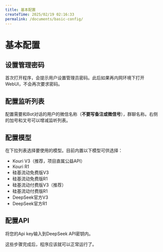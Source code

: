 ```yaml
---
title: 基本配置
createTime: 2025/02/19 02:16:33
permalink: /documents/basic-config/
---
```


# 基本配置

## 设置管理密码
首次打开程序，会提示用户设置管理员密码。此后如果再内网环境下打开WebUI，不会再次要求密码。

## 配置监听列表
配置需要和Bot对话的用户的微信名称（**不要写备注或微信号**），群聊名称。右侧的加号和叉号可以增减监听列表。

## 配置模型
在下拉列表选择要使用的模型。目前内置以下模型可供选择：
- Kouri V3（推荐，项目直属公益API）
- Kouri R1
- 硅基流动免费版V3
- 硅基流动免费版R1
- 硅基流动付费版V3（推荐）
- 硅基流动付费版R1
- DeepSeek官方V3
- DeepSeek官方R1

## 配置API
将您的Api key输入到DeepSeek API密钥内。

这些步骤完成后，程序应该就可以正常运行了。
